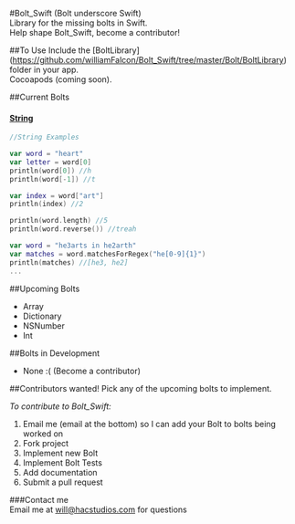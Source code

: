 #Bolt_Swift (Bolt underscore Swift)    
Library for the missing bolts in Swift.    
Help shape Bolt_Swift, become a contributor!    

##To Use
Include the [BoltLibrary] (https://github.com/williamFalcon/Bolt_Swift/tree/master/Bolt/BoltLibrary) folder in your app.    
Cocoapods (coming soon).   

##Current Bolts    
#### [String](https://github.com/williamFalcon/Bolt_Swift/tree/master/Bolt/BoltLibrary/String)    
````swift
//String Examples

var word = "heart"
var letter = word[0]
println(word[0]) //h
println(word[-1]) //t

var index = word["art"]
println(index) //2

println(word.length) //5
println(word.reverse()) //treah

var word = "he3arts in he2arth"
var matches = word.matchesForRegex("he[0-9]{1}")
println(matches) //[he3, he2]
...
````

##Upcoming Bolts    
- Array    
- Dictionary    
- NSNumber    
- Int    

##Bolts in Development
- None :( (Become a contributor)

##Contributors wanted!
Pick any of the upcoming bolts to implement.

*To contribute to Bolt_Swift:*    
1. Email me (email at the bottom) so I can add your Bolt to bolts being worked on   
2. Fork project    
3. Implement new Bolt    
4. Implement Bolt Tests    
5. Add documentation    
6. Submit a pull request    

###Contact me    
Email me at will@hacstudios.com for questions    